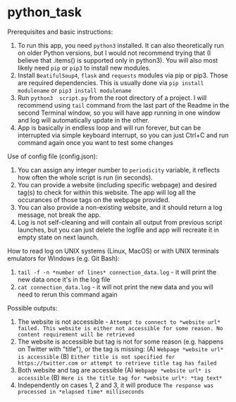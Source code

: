 # python_task

Prerequisites and basic instructions:

1. To run this app, you need ```python3``` installed. It can also theoretically run on older Python versions, but I would not recommend trying that (I believe that .items() is supported only in python3). You will also most likely need ```pip``` or ```pip3``` to install new modules.
2. Install ```BeatifulSoup4```, ```flask``` and ```requests``` modules via pip or pip3. Those are required dependencies. This is usually done via ```pip install modulename``` or ```pip3 install modulename```
3. Run ```python3  script.py``` from the root directory of a project. I will recommend using ```tail``` command from the last part of the Readme in the second Terminal window, so you will have app running in one window and log will automatically update in the other.
4. App is basically in endless loop and will run forever, but can be interrupted via simple keyboard interrupt, so you can just Ctrl+C and run command again once you want to test some changes

Use of config file (config.json):

1. You can assign any integer number to ```periodicity``` variable, it reflects how often the whole script is run (in seconds).
2. You can provide a website (including specific webpage) and desired tag(s) to check for within this website. The app will log all the occurances of those tags on the webpage provided.
3. You can also provide a non-existing website, and it should return a log message, not break the app.
4. Log is not self-cleaning and will contain all output from previous script launches, but you can just delete the logfile and app will recreate it in empty state on next launch.

How to read log on UNIX systems (Linux, MacOS) or with UNIX terminals emulators for Windows (e.g. Git Bash):

1. ```tail -f -n *number of lines* connection_data.log``` - it will print the new data once it's in the log file
2. ```cat connection_data.log``` - it will not print the new data and you will need to rerun this command again

Possible  outputs:

1. The website is not accessible - ```Attempt to connect to *website url* failed. This website is either not accessible for some reason. No content requirement will be retrieved```
2. The website is accessible but tag is not for some reason (e.g. happens on Twitter with "title"), or the tag is missing:
(A) ```Webpage *website url* is accessible```
(B)  ```Either title is not specified for https://twitter.com or attempt to retrieve title tag has failed```
3. Both website and tag are accessible
(A) ```Webpage *website url* is accessible```
(B) ```Here is the title tag for *website url*: *tag text*```
4. Independently on cases 1, 2 and 3, it will produce ```The response was processed in *elapsed time* milliseconds```